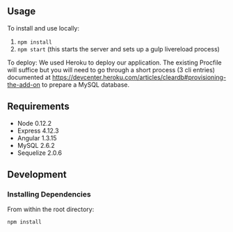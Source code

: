 ## Usage

To install and use locally:
  1. `npm install`
  2. `npm start` (this starts the server and sets up a gulp livereload process)

To deploy:
  We used Heroku to deploy our application. The existing Procfile will suffice
  but you will need to go through a short process (3 cli entries) documented at
  https://devcenter.heroku.com/articles/cleardb#provisioning-the-add-on to prepare
  a MySQL database.

## Requirements

- Node 0.12.2
- Express 4.12.3
- Angular 1.3.15
- MySQL 2.6.2
- Sequelize 2.0.6

## Development

### Installing Dependencies

From within the root directory:

```sh
npm install
```

